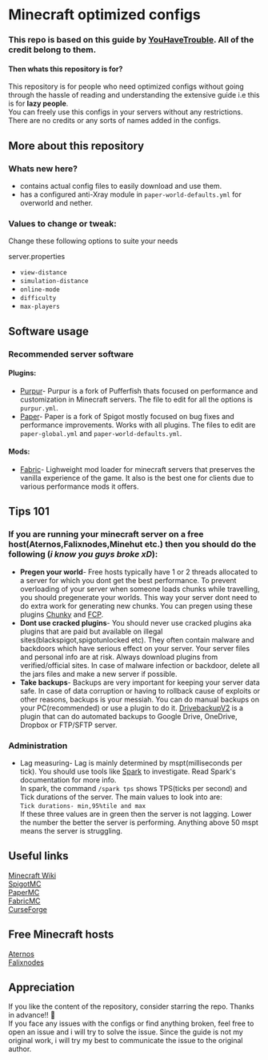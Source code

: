 # Minecraft optimized configs

### This repo is based on this guide by [YouHaveTrouble](https://github.com/YouHaveTrouble/minecraft-optimization). All of the credit belong to them.

#### Then whats this repository is for?

This repository is for people who need optimized configs without going through the hassle of reading and understanding the extensive guide i.e this is for **lazy people**.  
You can freely use this configs in your servers without any restrictions. There are no credits or any sorts of names added in the configs.  

## More about this repository

### Whats new here?

- contains actual config files to easily download and use them.  
- has a configured anti-Xray module in `paper-world-defaults.yml` for overworld and nether.

### Values to change or tweak:

Change these following options to suite your needs  

server.properties  

- `view-distance`
- `simulation-distance`
- `online-mode`
- `difficulty`
- `max-players`

## Software usage  

### Recommended server software

#### Plugins:
- [Purpur](https://purpurmc.org)- Purpur is a fork of Pufferfish thats focused on performance and customization in Minecraft servers. The file to edit for all the options is `purpur.yml`.  
- [Paper](https://papermc.io)- Paper is a fork of Spigot mostly focused on bug fixes and performance improvements. Works with all plugins. The files to edit are `paper-global.yml` and `paper-world-defaults.yml`.

#### Mods:
- [Fabric](https://fabricmc.net)- Lighweight mod loader for minecraft servers that preserves the vanilla experience of the game. It also is the best one for clients due to various performance mods it offers.

## Tips 101

### If you are running your minecraft server on a free host(Aternos,Falixnodes,Minehut etc.) then you should do the following (*i know you guys broke xD*):
- **Pregen your world**- Free hosts typically have 1 or 2 threads allocated to a server for which you dont get the best performance. To prevent overloading of your server when someone loads chunks while travelling, you should pregenerate your worlds. This way your server dont need to do extra work for generating new chunks. You can pregen using these plugins [Chunky](https://www.spigotmc.org/resources/chunky.81534/) and [FCP](https://www.spigotmc.org/resources/fast-chunk-pregenerator.74429/).
- **Dont use cracked plugins**- You should never use cracked plugins aka plugins that are paid  but available on illegal sites(blackspigot,spigotunlocked etc). They often contain malware and backdoors which have serious effect on your server. Your server files and personal info are at risk. Always download plugins from verified/official sites. In case of malware infection or backdoor, delete all the jars files and make a new server if possible.
- **Take backups**- Backups are very important for keeping your server data safe. In case of data corruption or having to rollback cause of exploits or other reasons, backups is your messiah. You can do manual backups on your PC(recommended) or use a plugin to do it. [DrivebackupV2](https://www.spigotmc.org/resources/drivebackupv2.79519/) is a plugin that can do automated backups to Google Drive, OneDrive, Dropbox or FTP/SFTP server.

### Administration

- Lag measuring- Lag is mainly determined by mspt(milliseconds per tick). You should use tools like [Spark](https://spark.lucko.me) to investigate. Read Spark's documentation for more info.  
In spark, the command `/spark tps` shows TPS(ticks per second) and Tick durations of the server. The main values to look into are:  
`Tick durations- min,95%tile and max`  
If these three values are in green then the server is not lagging. Lower the number the better the server is performing. Anything above 50 mspt means the server is struggling.

## Useful links

[Minecraft Wiki](https://minecraft.wiki)  
[SpigotMC](https://www.spigotmc.org)  
[PaperMC](https://papermc.io)  
[FabricMC](https://fabricmc.net)  
[CurseForge](https://www.curseforge.com) 

## Free Minecraft hosts  

[Aternos](https://aternos.org/:en/)  
[Falixnodes](https://falixnodes.net)


## Appreciation

If you like the content of the repository, consider starring the repo. Thanks in advance!! 🤗  
If you face any issues with the configs or find anything broken, feel free to open an issue and i will try to solve the issue. Since the guide is not my original work, i will try my best to communicate the issue to the original author.
